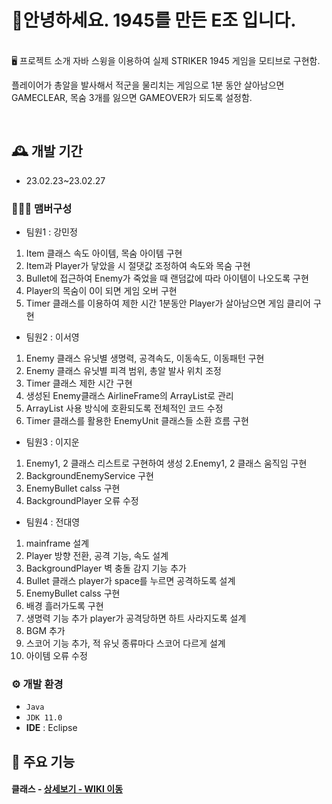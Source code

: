 # 🙌안녕하세요. 1945를 만든 E조 입니다.
<br>
🖥️ 프로젝트 소개
자바 스윙을 이용하여 실제 STRIKER 1945 게임을 모티브로 구현함. 

플레이어가 총알을 발사해서 적군을 물리치는 게임으로 
1분 동안 살아남으면 GAMECLEAR, 목숨 3개를 잃으면 GAMEOVER가 되도록 설정함. 

<br>

## 🕰️ 개발 기간
* 23.02.23~23.02.27

### 🧑‍🤝‍🧑 맴버구성
 - 팀원1 : 강민정 
1. Item 클래스 속도 아이템, 목숨 아이템 구현
2. Item과 Player가 닿았을 시 절댓값 조정하여 속도와 목숨 구현
3. Bullet에 접근하여 Enemy가 죽었을 때 랜덤값에 따라 아이템이 나오도록 구현
4. Player의 목숨이 0이 되면 게임 오버 구현
5. Timer 클래스를 이용하여 제한 시간 1분동안 Player가 살아남으면 게임 클리어 구현


 - 팀원2 : 이서영
1. Enemy 클래스 유닛별 생명력, 공격속도, 이동속도, 이동패턴 구현
2. Enemy 클래스 유닛별 피격 범위, 총알 발사 위치 조정
3. Timer 클래스 제한 시간 구현
4. 생성된 Enemy클래스 AirlineFrame의 ArrayList로 관리
5. ArrayList 사용 방식에 호환되도록 전체적인 코드 수정
6. Timer 클래스를 활용한 EnemyUnit 클래스들 소환 흐름 구현

 - 팀원3 : 이지운
1. Enemy1, 2 클래스 리스트로 구현하여 생성 
2.Enemy1, 2 클래스 움직임 구현
3. BackgroundEnemyService 구현
4. EnemyBullet calss 구현
5. BackgroundPlayer 오류 수정

 - 팀원4 : 전대영 
1. mainframe 설계
2. Player 방향 전환, 공격 기능, 속도 설계
3. BackgroundPlayer 벽 충돌 감지 기능 추가
4. Bullet 클래스 player가 space를 누르면 공격하도록 설계 
5. EnemyBullet calss 구현
6. 배경 흘러가도록 구현
7. 생명력 기능 추가 player가 공격당하면 하트 사라지도록 설계
8. BGM 추가
9. 스코어 기능 추가, 적 유닛 종류마다 스코어 다르게 설계
10. 아이템 오류 수정


### ⚙️ 개발 환경
- `Java`
- `JDK 11.0`
- **IDE** : Eclipse


## 📌 주요 기능
#### 클래스 - <a href="https://github.com/jundaeyoung/1945project/wiki/AirplaneFrame.java" >상세보기 - WIKI 이동</a>


